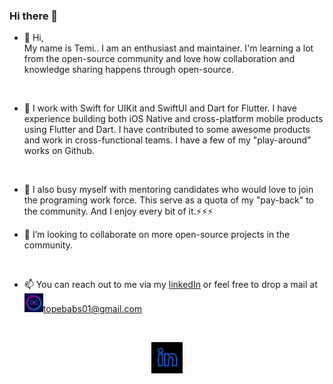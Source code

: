 ### Hi there 👋

<!--
**zulayqoh/zulayqoh** is a ✨ _special_ ✨ repository because its `README.md` (this file) appears on your GitHub profile.

Here are some ideas to get you started:

- 🔭 I’m currently working on ...
- 🌱 I’m currently learning ...
- 👯 I’m looking to collaborate on ...
- 🤔 I’m looking for help with ...
- 💬 Ask me about ...
- 📫 How to reach me: ...
- 😄 Pronouns: ...
- ⚡ Fun fact: ...
-->


- 👋 Hi,<br/> My name is Temi..
I am an enthusiast and maintainer. I'm learning a lot from the open-source community and love how collaboration and knowledge sharing happens through open-source.

 <br/>
 
- 🌱 I work with Swift for UIKit and SwiftUI and Dart for Flutter. I have experience building both iOS Native and cross-platform mobile products using Flutter and Dart. I have contributed to some awesome products and work in cross-functional teams. I have a few of my "play-around" works on Github. 

<br/>

- 🔭 I also busy myself with mentoring candidates who would love to join the programing work force. This serve as a quota of my "pay-back" to the community. And I enjoy every bit of it.⚡⚡⚡

- 💞️ I’m looking to collaborate on more open-source projects in the community.

<br/>

- 📫 You can reach out to me via my <a href="https://www.linkedin.com/in/temitope-babatunde-28874b209/">linkedIn</a> or feel free to drop a mail at<img alt="Temi's mail" src="https://raw.githubusercontent.com/zulayqoh/zulayqoh/main/assets/gmail.jpeg" height="30" />topebabs01@gmail.com


<br/>

<p align='center'>
<a href="https://www.linkedin.com/in/temitope-babatunde-28874b209/"><img height="50" alt="temi's LinkedIn" src="https://raw.githubusercontent.com/zulayqoh/zulayqoh/main/assets/linkedin.jpeg"></a>
</p>
